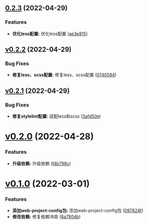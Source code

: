 ## [0.2.3](https://github.com/qinshixixing/ebullience/compare/web-project-config/v0.2.2...web-project-config/0.2.3) (2022-04-29)


### Features

* **优化less配置:** 优化less配置 ([ae3e815](https://github.com/qinshixixing/ebullience/commit/ae3e8159a3a614c40f5d851a46bb983071293f27))



## [v0.2.2](https://github.com/qinshixixing/ebullience/compare/web-project-config/v0.2.1...web-project-config/v0.2.2) (2022-04-29)


### Bug Fixes

* **修复less、scss配置:** 修复less、scss配置 ([0740584](https://github.com/qinshixixing/ebullience/commit/07405847356c492b3acc7186c848470eb1f8f411))



## [v0.2.1](https://github.com/qinshixixing/ebullience/compare/web-project-config/v0.2.0...web-project-config/v0.2.1) (2022-04-29)


### Bug Fixes

* **修复stylelint配置:** 适配less和scss ([3afd50e](https://github.com/qinshixixing/ebullience/commit/3afd50eb7857ccc5caf3a262dacf73cdb8d91412))



# [v0.2.0](https://github.com/qinshixixing/ebullience/compare/web-project-config/v0.1.0...web-project-config/v0.2.0) (2022-04-28)


### Features

* **升级依赖:** 升级依赖 ([f4b798c](https://github.com/qinshixixing/ebullience/commit/f4b798c8ada9219f0e2e7b2aa8891ba4c2eca503))



# [v0.1.0](https://github.com/qinshixixing/ebullience/compare/097824fb1e055a2843fd029b33aa55b9ac88fbf9...web-project-config/v0.1.0) (2022-03-01)


### Features

* **添加web-project-config包:** 添加web-project-config包 ([097824f](https://github.com/qinshixixing/ebullience/commit/097824fb1e055a2843fd029b33aa55b9ac88fbf9))
* **修改依赖:** 修复依赖冲突 ([8a780db](https://github.com/qinshixixing/ebullience/commit/8a780db513d13ff4c361f3673a6c0cebded21c37))



